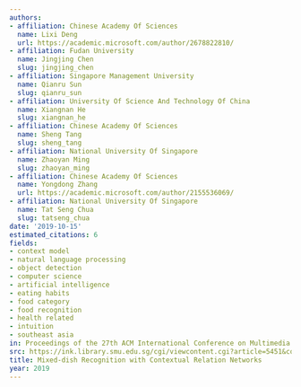 ```yaml
---
authors:
- affiliation: Chinese Academy Of Sciences
  name: Lixi Deng
  url: https://academic.microsoft.com/author/2678822810/
- affiliation: Fudan University
  name: Jingjing Chen
  slug: jingjing_chen
- affiliation: Singapore Management University
  name: Qianru Sun
  slug: qianru_sun
- affiliation: University Of Science And Technology Of China
  name: Xiangnan He
  slug: xiangnan_he
- affiliation: Chinese Academy Of Sciences
  name: Sheng Tang
  slug: sheng_tang
- affiliation: National University Of Singapore
  name: Zhaoyan Ming
  slug: zhaoyan_ming
- affiliation: Chinese Academy Of Sciences
  name: Yongdong Zhang
  url: https://academic.microsoft.com/author/2155536069/
- affiliation: National University Of Singapore
  name: Tat Seng Chua
  slug: tatseng_chua
date: '2019-10-15'
estimated_citations: 6
fields:
- context model
- natural language processing
- object detection
- computer science
- artificial intelligence
- eating habits
- food category
- food recognition
- health related
- intuition
- southeast asia
in: Proceedings of the 27th ACM International Conference on Multimedia
src: https://ink.library.smu.edu.sg/cgi/viewcontent.cgi?article=5451&context=sis_research
title: Mixed-dish Recognition with Contextual Relation Networks
year: 2019
---
```

